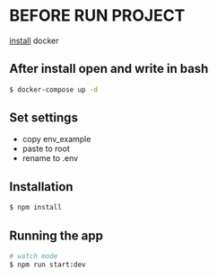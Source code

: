 # BEFORE RUN PROJECT

<a href="https://docs.docker.com/desktop/setup/install/windows-install">install</a> docker

## After install open and write in bash
```bash
$ docker-compose up -d
```
## Set settings
- copy env_example
- paste to root
- rename to .env

## Installation

```bash
$ npm install
```

## Running the app

```bash
# watch mode
$ npm run start:dev
```
